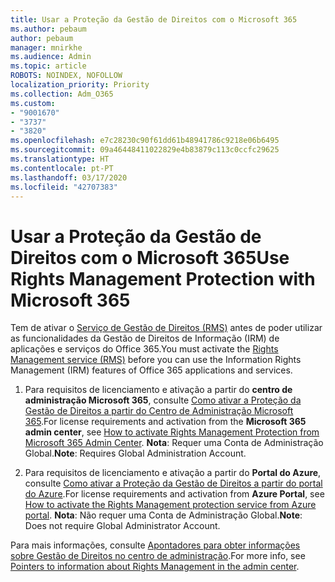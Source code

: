 ```yaml
---
title: Usar a Proteção da Gestão de Direitos com o Microsoft 365
ms.author: pebaum
author: pebaum
manager: mnirkhe
ms.audience: Admin
ms.topic: article
ROBOTS: NOINDEX, NOFOLLOW
localization_priority: Priority
ms.collection: Adm_O365
ms.custom:
- "9001670"
- "3737"
- "3820"
ms.openlocfilehash: e7c28230c90f61dd61b48941786c9218e06b6495
ms.sourcegitcommit: 09a46448411022829e4b83879c113c0ccfc29625
ms.translationtype: HT
ms.contentlocale: pt-PT
ms.lasthandoff: 03/17/2020
ms.locfileid: "42707383"
---
```

# <a name="use-rights-management-protection-with-microsoft-365"></a><span data-ttu-id="c846c-102">Usar a Proteção da Gestão de Direitos com o Microsoft 365</span><span class="sxs-lookup"><span data-stu-id="c846c-102">Use Rights Management Protection with Microsoft 365</span></span>

<span data-ttu-id="c846c-103">Tem de ativar o [Serviço de Gestão de Direitos (RMS)](https://docs.microsoft.com/azure/information-protection/what-is-azure-rms) antes de poder utilizar as funcionalidades da Gestão de Direitos de Informação (IRM) de aplicações e serviços do Office 365.</span><span class="sxs-lookup"><span data-stu-id="c846c-103">You must activate the [Rights Management service (RMS)](https://docs.microsoft.com/azure/information-protection/what-is-azure-rms) before you can use the Information Rights Management (IRM) features of Office 365 applications and services.</span></span>

1. <span data-ttu-id="c846c-104">Para requisitos de licenciamento e ativação a partir do **centro de administração Microsoft 365**, consulte [Como ativar a Proteção da Gestão de Direitos a partir do Centro de Administração Microsoft 365](https://docs.microsoft.com/azure/information-protection/activate-office365).</span><span class="sxs-lookup"><span data-stu-id="c846c-104">For license requirements and activation from the **Microsoft 365 admin center**, see [How to activate Rights Management Protection from Microsoft 365 Admin Center](https://docs.microsoft.com/azure/information-protection/activate-office365).</span></span> <span data-ttu-id="c846c-105">**Nota**: Requer uma Conta de Administração Global.</span><span class="sxs-lookup"><span data-stu-id="c846c-105">**Note**: Requires Global Administration Account.</span></span>

2. <span data-ttu-id="c846c-106">Para requisitos de licenciamento e ativação a partir do **Portal do Azure**, consulte [ Como ativar a Proteção da Gestão de Direitos a partir do portal do Azure](https://docs.microsoft.com/azure/information-protection/activate-azure).</span><span class="sxs-lookup"><span data-stu-id="c846c-106">For license requirements and activation from **Azure Portal**, see [How to activate the Rights Management protection service from Azure portal](https://docs.microsoft.com/azure/information-protection/activate-azure).</span></span> <span data-ttu-id="c846c-107">**Nota**: Não requer uma Conta de Administração Global.</span><span class="sxs-lookup"><span data-stu-id="c846c-107">**Note**: Does not require Global Administrator Account.</span></span>

<span data-ttu-id="c846c-108">Para mais informações, consulte [Apontadores para obter informações sobre Gestão de Direitos no centro de administração](https://docs.microsoft.com/office365/enterprise/activate-rms-in-office-365).</span><span class="sxs-lookup"><span data-stu-id="c846c-108">For more info, see [Pointers to information about Rights Management in the admin center](https://docs.microsoft.com/office365/enterprise/activate-rms-in-office-365).</span></span>
